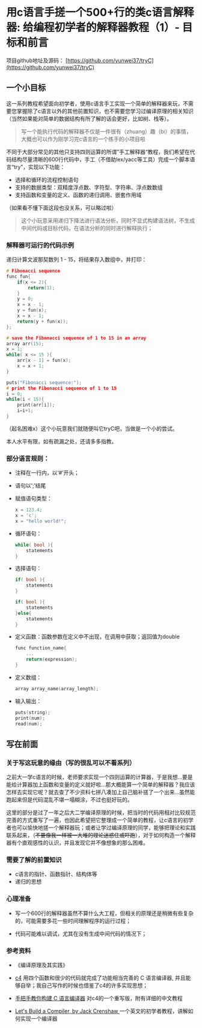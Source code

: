 # 用c语言手搓一个500+行的类c语言解释器: 给编程初学者的解释器教程（1）- 目标和前言

项目github地址及源码：
[https://github.com/yunwei37/tryC](https://github.com/yunwei37/tryC)

## 一个小目标
这一系列教程希望面向初学者，使用c语言手工实现一个简单的解释器来玩，不需要您掌握除了c语言以外的其他前置知识，也不需要您学习过编译原理的相关知识（当然如果能对简单的数据结构有所了解的话会更好，比如树、栈等）。

> 写一个能执行代码的解释器不仅是一件很有（zhuang）趣（bi）的事情，大概也可以作为刚学习完c语言的一个练手的小项目啦

不同于大部分常见的其他只支持四则运算的所谓”手工解释器“教程，我们希望在代码结构尽量清晰的600行代码中，手工（不借助lex/yacc等工具）完成一个脚本语言“try”，实现以下功能：

- 选择和循环的流程控制语句
- 支持的数据类型：双精度浮点数、字符型、字符串、浮点数数组
- 支持函数和变量的定义、函数的递归调用、嵌套作用域

（如果看不懂下面这段也没关系，可以略过啦）

> 这个小玩意采用递归下降法进行语法分析，同时不显式构建语法树，不生成中间代码或目标代码，在语法分析的同时进行解释执行；

### 解释器可运行的代码示例
递归计算文波那契数列 1 - 15，将结果存入数组中，并打印：
    
```c
# Fibonacci sequence
func fun{ 
	if(x <= 2){  
		return(1);  
	}
	y = 0;
	x = x - 1;
	y = fun(x);
	x = x - 1;
	return(y + fun(x));
};

# save the Fibonacci sequence of 1 to 15 in an array 
array arr(15);	
x = 1;
while( x <= 15 ){
	arr[x - 1] = fun(x);
	x = x + 1;
}

puts("Fibonacci sequence:");
# print the Fibonacci sequence of 1 to 15
i = 0;
while(i < 15){			
	print(arr[i]);
	i=i+1;
}

```

（起名困难x）这个小玩意我们就随便叫它tryC吧，当做是一个小的尝试。

本人水平有限，如有疏漏之处，还请多多指教。

### 部分语言规则：

- 注释在一行内，以‘#’开头；
- 语句以‘;’结尾
- 赋值语句类型：
  
    ```c
    x = 123.4;
    x = 'c';
    x = "hello world!";
    ```

- 循环语句：
  
    ```c
    while( bool ){
	    statements
    }
    ```

- 选择语句：
  
    ```c
    if( bool ){
	    statements
    }

    if( bool ){
	    statements
    }else{
        statements
    }
    ```

- 定义函数：函数参数在定义中不出现，在调用中获取；返回值为double
  
    ```c
    func function_name{
        ...
        return(expression);
    }

    ```

- 定义数组：
  
    ```c
    array array_name(array_length);        

    ```

- 输入输出：
  
    ```c
    puts(string);
    print(num);
    read(num);
    ```

## 写在前面

### 关于写这玩意的缘由（写的很乱可以不看系列）

之前大一学c语言的时候，老师要求实现一个四则运算的计算器，于是我想...要是能给计算器加上函数和变量的定义就好啦...那大概能算一个简单的解释器？我应该怎样去实现它呢？就去查了不少资料七拼八凑加上自己脑补搓了一个出来...虽然能跑起来但是代码混乱不堪一塌糊涂，不过也挺好玩的。

这里的部分是过了一年之后大二学编译原理的时候，把当时的代码用相对比较规范完善的方式重写了一遍，也因此希望把它整理成一个简单的教程，让c语言的初学者也可以愉快地搓一个解释器玩；或者让学过编译原理的同学，能够把理论和实践联系起来，（<del>不要像我一样被一大堆的理论迷惑住或吓跑</del>），对于如何构造一个解释器有个直观感性的认识，并且发现它并不像想象的那么困难。

### 需要了解的前置知识

- c语言的指针、函数指针、结构体等
- 递归的思想

### 心理准备

- 写一个600行的解释器虽然不算什么大工程，但相关的原理还是稍微有些复杂的，可能需要多花一些时间理解程序的运行过程；

- 代码可能难以调试，尤其在没有生成中间代码的情况下；

### 参考资料

- 《编译原理及其实践》

- [c4](https://github.com/rswier/c4)
    用四个函数和很少的代码就完成了功能相当完善的 C 语言编译器, 并且能够自举；我自己写作的时候也借鉴了c4的许多实现思想；

- [手把手教你构建 C 语言编译器](https://lotabout.me/2015/write-a-C-interpreter-0/)
    对c4的一个重写版，附有详细的中文教程

- [Let's Build a Compiler, by Jack Crenshaw ](https://compilers.iecc.com/crenshaw/)
    一个英文的初学者教程，讲解如何实现一个编译器
